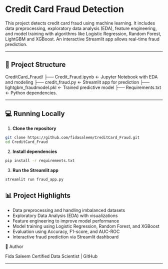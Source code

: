 # Credit Card Fraud Detection

This project detects credit card fraud using machine learning. It includes data preprocessing, exploratory data analysis (EDA), feature engineering, and model training with algorithms like Logistic Regression, Random Forest, LightGBM and XGBoost. An interactive Streamlit app allows real-time fraud prediction.

---

## 📂 Project Structure
CreditCard_Fraud/
├── Credit_Fraud.ipynb ← Jupyter Notebook with EDA and modeling
├── credit_fraud.py ← Streamlit app for prediction
├── lightgbm_fraudmodel.pkl ← Trained predictive model
├── Requirements.txt ← Python dependencies.


---

## 💻 Running Locally

1. **Clone the repository**
```bash
git clone https://github.com/fidasaleem/CreditCard_Fraud.git
cd CreditCard_Fraud
```
2. **Install dependencies**
```bash
pip install -r requirements.txt
```
3. **Run the Streamlit app**
```bash
streamlit run fraud_app.py
```

## 📊 Project Highlights
- Data preprocessing and handling imbalanced datasets
- Exploratory Data Analysis (EDA) with visualizations
- Feature engineering to improve model performance
- Model training using Logistic Regression, Random Forest, and XGBoost
- Evaluation using Accuracy, F1-score, and AUC-ROC
- Interactive fraud prediction via Streamlit dashboard

🔗 Author

Fida Saleem
Certified Data Scientist | GitHub


---


